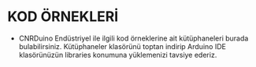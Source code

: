 KOD ÖRNEKLERİ
===========================================
- CNRDuino Endüstriyel ile ilgili kod örneklerine ait kütüphaneleri burada bulabilirsiniz. 
Kütüphaneler klasörünü toptan indirip Arduino IDE klasörünüzün libraries konumuna yüklemenizi tavsiye ederiz. 

